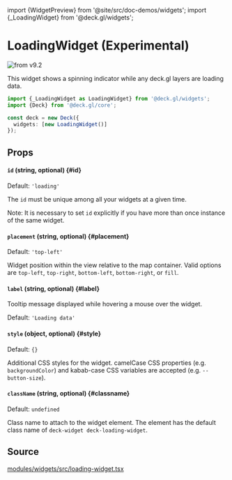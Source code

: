 import {WidgetPreview} from '@site/src/doc-demos/widgets';
import {_LoadingWidget} from '@deck.gl/widgets';

# LoadingWidget (Experimental)

<img src="https://img.shields.io/badge/from-v9.2-green.svg?style=flat-square" alt="from v9.2" />

This widget shows a spinning indicator while any deck.gl layers are loading data.

<WidgetPreview cls={_LoadingWidget}/>

```ts
import {_LoadingWidget as LoadingWidget} from '@deck.gl/widgets';
import {Deck} from '@deck.gl/core';

const deck = new Deck({
  widgets: [new LoadingWidget()]
});
```

## Props

#### `id` (string, optional) {#id}

Default: `'loading'`

The `id` must be unique among all your widgets at a given time. 

Note: It is necessary to set `id` explicitly if you have more than once instance of the same widget.

#### `placement` (string, optional) {#placement}

Default: `'top-left'`

Widget position within the view relative to the map container. Valid options are `top-left`, `top-right`, `bottom-left`, `bottom-right`, or `fill`.

#### `label` (string, optional) {#label}

Tooltip message displayed while hovering a mouse over the widget.

Default: `'Loading data'`

#### `style` (object, optional) {#style}

Default: `{}`

Additional CSS styles for the widget. camelCase CSS properties (e.g. `backgroundColor`) and kabab-case CSS variables are accepted (e.g. `--button-size`).

#### `className` (string, optional) {#classname}

Default: `undefined`

Class name to attach to the widget element. The element has the default class name of `deck-widget deck-loading-widget`.

## Source

[modules/widgets/src/loading-widget.tsx](https://github.com/visgl/deck.gl/tree/master/modules/widgets/src/loading-widget.tsx)